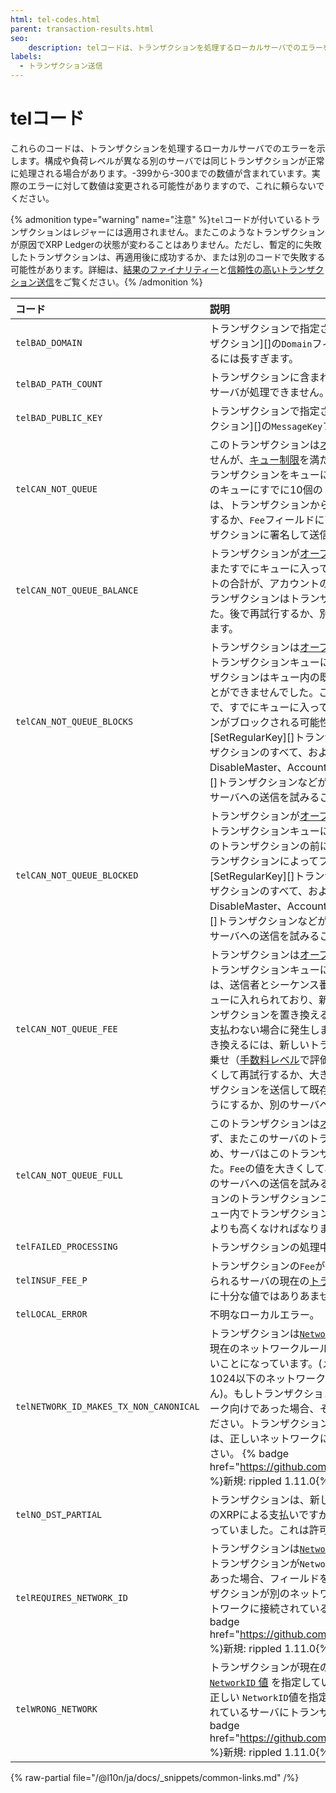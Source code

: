 ```yaml
---
html: tel-codes.html
parent: transaction-results.html
seo:
    description: telコードは、トランザクションを処理するローカルサーバでのエラーを示します。
labels:
  - トランザクション送信
---
```

# telコード

これらのコードは、トランザクションを処理するローカルサーバでのエラーを示します。構成や負荷レベルが異なる別のサーバでは同じトランザクションが正常に処理される場合があります。-399から-300までの数値が含まれています。実際のエラーに対して数値は変更される可能性がありますので、これに頼らないでください。

{% admonition type="warning" name="注意" %}`tel`コードが付いているトランザクションはレジャーには適用されません。またこのようなトランザクションが原因でXRP Ledgerの状態が変わることはありません。ただし、暫定的に失敗したトランザクションは、再適用後に成功するか、または別のコードで失敗する可能性があります。詳細は、[結果のファイナリティー](../../../../concepts/transactions/finality-of-results/index.md)と[信頼性の高いトランザクション送信](../../../../concepts/transactions/reliable-transaction-submission.md)をご覧ください。{% /admonition %}

| コード                  | 説明                                          |
|:----------------------|:-----------------------------------------------------|
| `telBAD_DOMAIN`        | トランザクションで指定されたドメイン値（[AccountSetトランザクション][]の`Domain`フィールドなど）は、レジャーに保管するには長すぎます。 |
| `telBAD_PATH_COUNT`    | トランザクションに含まれているパスが多過ぎるため、ローカルサーバが処理できません。 |
| `telBAD_PUBLIC_KEY`   | トランザクションで指定された公開鍵値（[AccountSetトランザクション][]の`MessageKey`フィールドなど）の長すぎます。 |
| `telCAN_NOT_QUEUE`    | このトランザクションは[オープンレジャーコスト](../../../../concepts/transactions/transaction-cost.md)を満たしていませんが、[キュー制限](../../../../concepts/transactions/transaction-queue.md#キューの制約事項)を満たしていなかったため、サーバはこのトランザクションをキューに入れませんでした。たとえば、送信者のキューにすでに10個のトランザクションが入っている場合には、トランザクションからこのコードが返されます。後で再試行するか、`Fee`フィールドに高いコストを指定して代わりのトランザクションに署名して送信することができます。 |
| `telCAN_NOT_QUEUE_BALANCE` | トランザクションが[オープンレジャーコスト](../../../../concepts/transactions/transaction-cost.md)を満たしておらず、またすでにキューに入っているトランザクションの予測XRPコストの合計が、アカウントの予想残高よりも大きいために、このトランザクションはトランザクションキューに追加されませんでした。後で再試行するか、別のサーバへの送信を試みることができます。 |
| `telCAN_NOT_QUEUE_BLOCKS` | トランザクションは[オープンレジャーコスト](../../../../concepts/transactions/transaction-cost.md)を満たしておらず、トランザクションキューにも追加されませんでした。このトランザクションはキュー内の既存のトランザクションを置き換えることができませんでした。これは、認証メソッドを変更することで、すでにキューに入っている同じ送信者からのトランザクションがブロックされる可能性があるためです。（これには[SetRegularKey][]トランザクションと[SignerListSet][]トランザクションのすべて、およびRequireAuth/OptionalAuth、DisableMaster、AccountTxnIDフラグを変更する[AccountSet][]トランザクションなどがあります。）後で再試行するか、別のサーバへの送信を試みることができます。 |
| `telCAN_NOT_QUEUE_BLOCKED` | トランザクションが[オープンレジャーコスト](../../../../concepts/transactions/transaction-cost.md)を満たしておらず、トランザクションキューにも追加されませんでした。これは、このトランザクションの前にキューに入れられた同じ送信者のトランザクションによってブロックされるためです。（これには[SetRegularKey][]トランザクションと[SignerListSet][]トランザクションのすべて、およびRequireAuth/OptionalAuth、DisableMaster、AccountTxnIDフラグを変更する[AccountSet][]トランザクションなどがあります。）後で再試行するか、別のサーバへの送信を試みることができます。 |
| `telCAN_NOT_QUEUE_FEE` | トランザクションは[オープンレジャーコスト](../../../../concepts/transactions/transaction-cost.md)を満たしておらず、トランザクションキューにも追加されませんでした。このコードは、送信者とシーケンス番号が同じトランザクションがすでにキューに入れられており、新しいトランザクションが、既存のトランザクションを置き換えるのに十分なトランザクションコストを支払わない場合に発生します。キュー内のトランザクションを置き換えるには、新しいトランザクションの`Fee`値に25%以上の上乗せ（[手数料レベル](../../../../concepts/transactions/transaction-cost.md#手数料レベル)で評価）が必要となります。`Fee`の値を大きくして再試行するか、大きな数字の`Sequence`番号でこのトランザクションを送信して既存のトランザクションを置き換えないようにするか、別のサーバへ送信を試みることができます。 |
| `telCAN_NOT_QUEUE_FULL` | このトランザクションは[オープンレジャーコスト](../../../../concepts/transactions/transaction-cost.md)を満たしておらず、またこのサーバのトランザクションキューが一杯であるため、サーバはこのトランザクションをキューに入れませんでした。`Fee`の値を大きくして再試行するか、後で試してみるか、別のサーバへの送信を試みることができます。新しいトランザクションのトランザクションコスト（[手数料レベル](../../../../concepts/transactions/transaction-cost.md#手数料レベル)で評価）は、キュー内でトランザクションコストが最も低いトランザクションよりも高くなければなりません。 |
| `telFAILED_PROCESSING` | トランザクションの処理中に不明なエラーが発生しました。 |
| `telINSUF_FEE_P`       | トランザクションの`Fee`が、サーバの負荷レベルに基づいて定められるサーバの現在の[トランザクションコスト](../../../../concepts/transactions/transaction-cost.md)要件を満たすのに十分な値ではありあません。 |
| `telLOCAL_ERROR`        | 不明なローカルエラー。                             |
| `telNETWORK_ID_MAKES_TX_NON_CANONICAL` | トランザクションは[`NetworkID`フィールド](../common-fields.md#networkidフィールド)を指定していますが、現在のネットワークルールでは`NetworkID`フィールドは指定しないことになっています。(メインネットやその他のチェーンIDが1024以下のネットワークではこのフィールドは使用されません)。もしトランザクションが`NetworkID`を使用しないネットワーク向けであった場合、そのフィールドを削除して再試行してください。トランザクションが別のネットワーク向けだった場合は、正しいネットワークに接続されているサーバに送信してください。 {% badge href="https://github.com/XRPLF/rippled/releases/tag/1.11.0" %}新規: rippled 1.11.0{% /badge %} |
| `telNO_DST`_`PARTIAL`   | トランザクションは、新しいアカウントに資金を供給するためのXRPによる支払いですが、[tfPartialPaymentフラグ](../../../../concepts/payment-types/partial-payments.md)が有効になっていました。これは許可されていません。 |
| `telREQUIRES_NETWORK_ID` | トランザクションは[`NetworkID`フィールド](../common-fields.md#networkidフィールド)を指定していません。トランザクションが`NetworkID`を必要とするネットワーク向けであった場合、フィールドを追加して再試行してください。トランザクションが別のネットワーク向けであった場合、正しいネットワークに接続されているサーバに送信してください。{% badge href="https://github.com/XRPLF/rippled/releases/tag/1.11.0" %}新規: rippled 1.11.0{% /badge %} |
| `telWRONG_NETWORK` | トランザクションが現在のネットワークに対して間違った [`NetworkID` 値](../common-fields.md#networkidフィールド) を指定しています。目的のネットワークに対して正しい `NetworkID`値を指定するか、正しいネットワークに接続されているサーバにトランザクションを送信してください。{% badge href="https://github.com/XRPLF/rippled/releases/tag/1.11.0" %}新規: rippled 1.11.0{% /badge %} |

{% raw-partial file="/@l10n/ja/docs/_snippets/common-links.md" /%}
